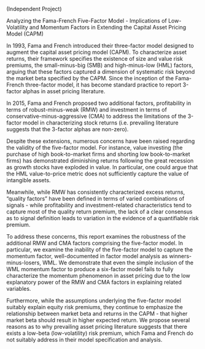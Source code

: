 (Independent Project)

Analyzing the Fama-French Five-Factor Model - Implications of Low-Volatility and Momentum Factors in Extending the Capital Asset Pricing Model (CAPM)

In 1993, Fama and French introduced their three-factor model designed to augment the capital asset pricing model (CAPM). To characterize asset returns, their framework specifies the existence of size and value risk premiums, the small-minus-big (SMB) and high-minus-low (HML) factors, arguing that these factors captured a dimension of systematic risk beyond the market beta specified by the CAPM. Since the inception of the Fama-French three-factor model, it has become standard practice to report 3-factor alphas in asset pricing literature.

In 2015, Fama and French proposed two additional factors, profitability in terms of robust-minus-weak (RMW) and investment in terms of conservative-minus-aggressive (CMA) to address the limitations of the 3-factor model in characterizing stock returns (i.e. prevailing literature suggests that the 3-factor alphas are non-zero).

Despite these extensions, numerous concerns have been raised regarding the validity of the five-factor model. For instance, value investing (the purchase of high book-to-market firms and shorting low book-to-market firms) has demonstrated diminishing returns following the great recession as growth stocks have exploded in value. In particular, one could argue that the HML value-to-price metric does not sufficiently capture the value of intangible assets.

Meanwhile, while RMW has consistently characterized excess returns, “quality factors” have been defined in terms of varied combinations of signals - while profitability and investment-related characteristics tend to capture most of the quality return premium, the lack of a clear consensus as to signal definition leads to variation in the evidence of a quantifiable risk premium.

To address these concerns, this report examines the robustness of the additional RMW and CMA factors comprising the five-factor model. In particular, we examine the inability of the five-factor model to capture the momentum factor, well-documented in factor model analysis as winners-minus-losers, WML. We demonstrate that even the simple inclusion of the WML momentum factor to produce a six-factor model fails to fully characterize the momentum phenomenon in asset pricing due to the low explanatory power of the RMW and CMA factors in explaining related variables.

Furthermore, while the assumptions underlying the five-factor model suitably explain equity risk premiums, they continue to emphasize the relationship between market beta and returns in the CAPM - that higher market beta should result in higher expected return. We propose several reasons as to why prevailing asset pricing literature suggests that there exists a low-beta (low-volatility) risk premium, which Fama and French do not suitably address in their model specification and analysis.
